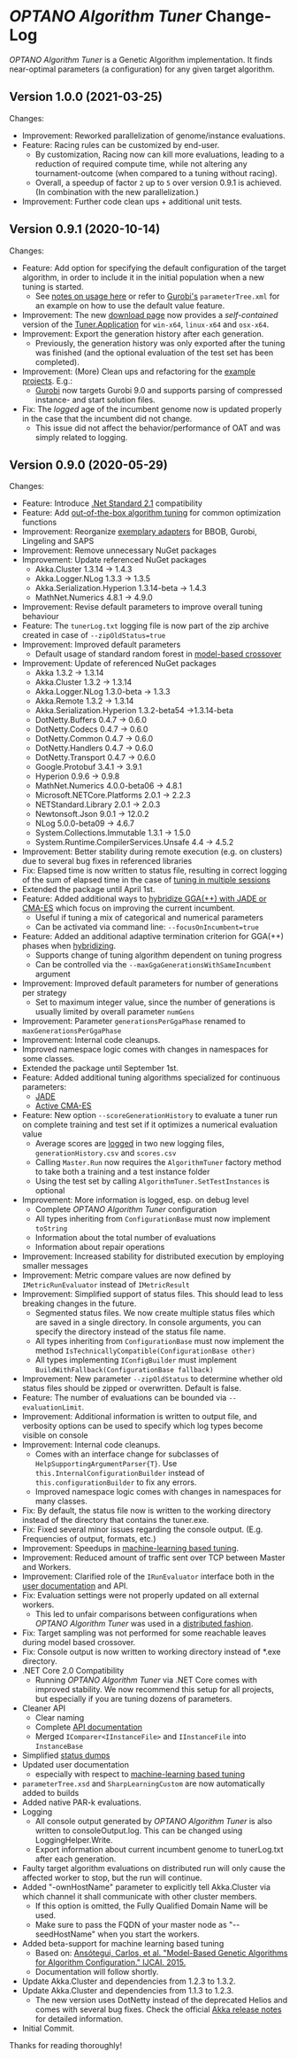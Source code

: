 # _OPTANO Algorithm Tuner_ Change-Log

_OPTANO Algorithm Tuner_ is a Genetic Algorithm implementation. It finds near-optimal parameters (a configuration) for any given target algorithm. 

## Version 1.0.0 (2021-03-25)

Changes:

- Improvement: Reworked parallelization of genome/instance evaluations.
- Feature: Racing rules can be customized by end-user.
	- By customization, Racing now can kill more evaluations, leading to a reduction of required compute time, while not altering any tournament-outcome (when compared to a tuning without racing).
	- Overall, a speedup of factor `2` up to `5` over version 0.9.1 is achieved. (In combination with the new parallelization.)
- Improvement: Further code clean ups + additional unit tests.

## Version 0.9.1 (2020-10-14)

Changes:

- Feature: Add option for specifying the default configuration of the target algorithm, in order to include it in the initial population when a new tuning is started.
    - See [notes on usage here](userDoc/basic_usage.md#xml) or refer to [Gurobi's](developerDoc/gurobi.md#parameter-tree) `parameterTree.xml` for an example on how to use the default value feature.
- Improvement: The new [download page](download.md) now provides a _self-contained_ version of the [Tuner.Application](userDoc/basic_usage.md) for `win-x64`, `linux-x64` and `osx-x64`.
- Improvement: Export the generation history after each generation.
    - Previously, the generation history was only exported after the tuning was finished (and the optional evaluation of the test set has been completed).
- Improvement: (More) Clean ups and refactoring for the [example projects](developerDoc/examples.md). E.g.:
    - [Gurobi](developerDoc/gurobi.md) now targets Gurobi 9.0 and supports parsing of compressed instance- and start solution files.
- Fix: The _logged_ age of the incumbent genome now is updated properly in the case that the incumbent did not change.
    - This issue did not affect the behavior/performance of OAT and was simply related to logging.

## Version 0.9.0 (2020-05-29)

Changes:

- Feature: Introduce [.Net Standard 2.1](https://docs.microsoft.com/dotnet/standard/net-standard) compatibility
- Feature: Add [out-of-the-box algorithm tuning](userDoc/basic_usage.md)  for common optimization functions
- Improvement: Reorganize [exemplary adapters](developerDoc/examples.md) for BBOB, Gurobi, Lingeling and SAPS
- Improvement: Remove unnecessary NuGet packages
- Improvement: Update referenced NuGet packages
    - Akka.Cluster 1.3.14 -> 1.4.3
    - Akka.Logger.NLog 1.3.3 -> 1.3.5
    - Akka.Serialization.Hyperion 1.3.14-beta -> 1.4.3
    - MathNet.Numerics 4.8.1 -> 4.9.0
- Improvement: Revise default parameters to improve overall tuning behaviour
- Feature: The `tunerLog.txt` logging file is now part of the zip archive created in case of `--zipOldStatus=true`
- Improvement: Improved default parameters
    - Default usage of standard random forest in [model-based crossover](developerDoc/model_based_crossover.md)
- Improvement: Update of referenced NuGet packages
    - Akka 1.3.2 -> 1.3.14
    - Akka.Cluster 1.3.2 -> 1.3.14
    - Akka.Logger.NLog 1.3.0-beta -> 1.3.3
    - Akka.Remote 1.3.2 -> 1.3.14
    - Akka.Serialization.Hyperion 1.3.2-beta54 ->1.3.14-beta
    - DotNetty.Buffers 0.4.7 -> 0.6.0
    - DotNetty.Codecs 0.4.7 -> 0.6.0
    - DotNetty.Common 0.4.7 -> 0.6.0
    - DotNetty.Handlers 0.4.7 -> 0.6.0
    - DotNetty.Transport 0.4.7 -> 0.6.0
    - Google.Protobuf 3.4.1 -> 3.9.1
    - Hyperion 0.9.6 -> 0.9.8
    - MathNet.Numerics 4.0.0-beta06 -> 4.8.1
    - Microsoft.NETCore.Platforms 2.0.1 -> 2.2.3
    - NETStandard.Library 2.0.1 -> 2.0.3
    - Newtonsoft.Json 9.0.1 -> 12.0.2
    - NLog 5.0.0-beta09 -> 4.6.7
    - System.Collections.Immutable 1.3.1 -> 1.5.0
    - System.Runtime.CompilerServices.Unsafe 4.4 -> 4.5.2
- Improvement: Better stability during remote execution (e.g. on clusters) due to several bug fixes in referenced libraries
- Fix: Elapsed time is now written to status file, resulting in correct logging of the sum of elapsed time in the case of [tuning in multiple sessions](userDoc/statusdump.md)
- Extended the package until April 1st.
- Feature: Added additional ways to [hybridize GGA(++) with JADE or CMA-ES](userDoc/algorithms.md#hybridization) which focus on improving the current incumbent.
    - Useful if tuning a mix of categorical and numerical parameters
    - Can be activated via command line: `--focusOnIncumbent=true`
- Feature: Added an additional adaptive termination criterion for GGA(++) phases when [hybridizing](userDoc/algorithms.md#hybridization).
    - Supports change of tuning algorithm dependent on tuning progress
    - Can be controlled via the `--maxGgaGenerationsWithSameIncumbent` argument
- Improvement: Improved default parameters for number of generations per strategy
    - Set to maximum integer value, since the number of generations is usually limited by overall parameter `numGens`
- Improvement: Parameter `generationsPerGgaPhase` renamed to `maxGenerationsPerGgaPhase`
- Improvement: Internal code cleanups.
 - Improved namespace logic comes with changes in namespaces for some classes.
- Extended the package until September 1st.
- Feature: Added additional tuning algorithms specialized for continuous parameters:
	-  [JADE](userDoc/algorithms.md#jade) 
	-  [Active CMA-ES](userDoc/algorithms.md#active-cma-es) 
- Feature: New option `--scoreGenerationHistory` to evaluate a tuner run on complete training and test set if it optimizes a numerical evaluation value
    - Average scores are [logged](developerDoc/logging.md) in two new logging files, `generationHistory.csv` and `scores.csv`
    - Calling `Master.Run` now requires the `AlgorithmTuner` factory method to take both a training and a test instance folder
    - Using the test set by calling `AlgorithmTuner.SetTestInstances` is optional
- Improvement: More information is logged, esp. on debug level 
    - Complete _OPTANO Algorithm Tuner_ configuration
     - All types inheriting from `ConfigurationBase` must now implement `toString`
    - Information about the total number of evaluations
    - Information about repair operations
- Improvement: Increased stability for distributed execution by employing smaller messages
- Improvement: Metric compare values are now defined by `IMetricRunEvaluator` instead of `IMetricResult`
- Improvement: Simplified support of status files. This should lead to less breaking changes in the future. 
    - Segmented status files. We now create multiple status files which are saved in a single directory. In console arguments, you can specify the directory instead of the status file name.
    - All types inheriting from `ConfigurationBase` must now implement the method `IsTechnicallyCompatible(ConfigurationBase other)`
    - All types implementing `IConfigBuilder` must implement `BuildWithFallback(ConfigurationBase fallback)`
- Improvement: New parameter `--zipOldStatus` to determine whether old status files should be zipped or overwritten. Default is false.
- Feature: The number of evaluations can be bounded via `--evaluationLimit`.
- Improvement: Additional information is written to output file, and verbosity options can be used to specify which log types become visible on console
- Improvement: Internal code cleanups.
    - Comes with an interface change for subclasses of `HelpSupportingArgumentParser{T}`. Use `this.InternalConfigurationBuilder` instead of `this.configurationBuilder` to fix any errors.
    - Improved namespace logic comes with changes in namespaces for many classes.
- Fix: By default, the status file now is written to the working directory instead of the directory that contains the tuner.exe.
- Fix: Fixed several minor issues regarding the console output. (E.g. Frequencies of output, formats, etc.)
- Improvement: Speedups in  [machine-learning based tuning](developerDoc/model_based_crossover.md).
- Improvement: Reduced amount of traffic sent over TCP between Master and Workers.
- Improvement: Clarified role of the `IRunEvaluator` interface both in the [user documentation](developerDoc/advanced.md#evaluator) and API.
- Fix: Evaluation settings were not properly updated on all external workers.
    - This led to unfair comparisons between configurations when *OPTANO Algorithm Tuner* was used in a [distributed fashion](userDoc/distributed.md).
- Fix: Target sampling was not performed for some reachable leaves during model based crossover.
- Fix: Console output is now written to working directory instead of *.exe directory.
- .NET Core 2.0 Compatibility
    - Running *OPTANO Algorithm Tuner*  via .NET Core comes with improved stability. We now recommend this setup for all projects, but especially if you are tuning dozens of parameters.
- Cleaner API
    - Clear naming
    - Complete [API documentation](api/index.md)
    - Merged `IComparer<IInstanceFile>` and `IInstanceFile` into `InstanceBase`
- Simplified  [status dumps](userDoc/statusdump.md) 
- Updated user documentation
	- especially with respect to [machine-learning based tuning](developerDoc/model_based_crossover.md)
- `parameterTree.xsd` and `SharpLearningCustom`  are now automatically added to builds
- Added native PAR-k evaluations.
- Logging
    - All console output generated by _OPTANO Algorithm Tuner_ is also written to consoleOutput.log. This can be changed using LoggingHelper.Write.
    - Export information about current incumbent genome to tunerLog.txt after each generation.
- Faulty target algorithm evaluations on distributed run will only cause the affected worker to stop, but the run will continue.
- Added "-ownHostName" parameter to explicitly tell Akka.Cluster via which channel it shall communicate with other cluster members.
    - If this option is omitted, the Fully Qualified Domain Name will be used.
    - Make sure to pass the FQDN of your master node as "--seedHostName" when you start the workers.
- Added beta-support for machine learning based tuning
    - Based on: [Ansótegui, Carlos, et al. "Model-Based Genetic Algorithms for Algorithm Configuration." IJCAI. 2015.](http://www.aaai.org/ocs/index.php/IJCAI/IJCAI15/paper/download/11435/10765)
    - Documentation will follow shortly.
- Update Akka.Cluster and dependencies from 1.2.3 to 1.3.2.
- Update Akka.Cluster and dependencies from 1.1.3 to 1.2.3.
    - The new version uses DotNetty instead of the deprecated Helios and comes with several bug fixes. Check the official [Akka release notes](https://github.com/akkadotnet/akka.net/releases) for detailed information.
- Initial Commit. 

Thanks for reading thoroughly!